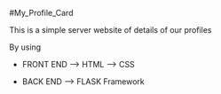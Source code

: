 #My_Profile_Card

This is a simple server website of details of our profiles

By using 

* FRONT END
--> HTML
--> CSS

* BACK END
--> FLASK Framework
